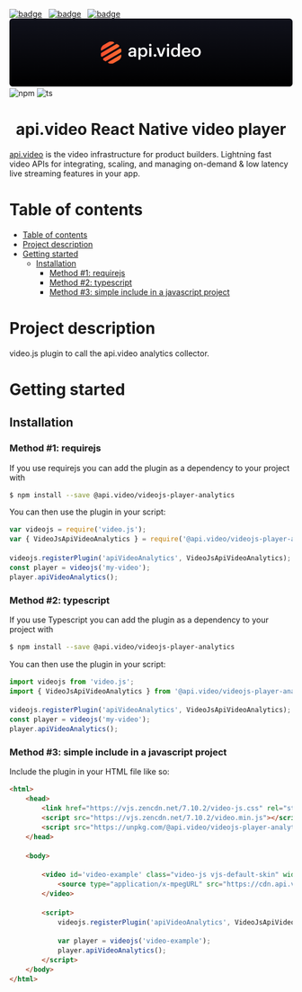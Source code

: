 [![badge](https://img.shields.io/twitter/follow/api_video?style=social)](https://twitter.com/intent/follow?screen_name=api_video) &nbsp; [![badge](https://img.shields.io/github/stars/apivideo/api.video-videojs-analytics?style=social)](https://github.com/apivideo/api.video-videojs-analytics) &nbsp; [![badge](https://img.shields.io/discourse/topics?server=https%3A%2F%2Fcommunity.api.video)](https://community.api.video)
![](https://github.com/apivideo/API_OAS_file/blob/master/apivideo_banner.png)
![npm](https://img.shields.io/npm/v/@api.video/videojs-player-analytics) ![ts](https://badgen.net/badge/-/TypeScript/blue?icon=typescript&label)
<h1 align="center">api.video React Native video player</h1>

[api.video](https://api.video) is the video infrastructure for product builders. Lightning fast video APIs for integrating, scaling, and managing on-demand & low latency live streaming features in your app.


# Table of contents

- [Table of contents](#table-of-contents)
- [Project description](#project-description)
- [Getting started](#getting-started)
  - [Installation](#installation)
    - [Method #1: requirejs](#method-1-requirejs)
    - [Method #2: typescript](#method-2-typescript)
    - [Method #3: simple include in a javascript project](#method-3-simple-include-in-a-javascript-project)

# Project description

video.js plugin to call the api.video analytics collector. 

# Getting started

## Installation 

### Method #1: requirejs

If you use requirejs you can add the plugin as a dependency to your project with 

```sh
$ npm install --save @api.video/videojs-player-analytics
```

You can then use the plugin in your script: 

```javascript
var videojs = require('video.js');
var { VideoJsApiVideoAnalytics } = require('@api.video/videojs-player-analytics');

videojs.registerPlugin('apiVideoAnalytics', VideoJsApiVideoAnalytics);
const player = videojs('my-video');
player.apiVideoAnalytics();
```

### Method #2: typescript

If you use Typescript you can add the plugin as a dependency to your project with 

```sh
$ npm install --save @api.video/videojs-player-analytics
```

You can then use the plugin in your script: 

```typescript
import videojs from 'video.js';
import { VideoJsApiVideoAnalytics } from '@api.video/videojs-player-analytics';

videojs.registerPlugin('apiVideoAnalytics', VideoJsApiVideoAnalytics);
const player = videojs('my-video');
player.apiVideoAnalytics();


```

### Method #3: simple include in a javascript project

Include the plugin in your HTML file like so:

```html
<html>
    <head>
        <link href="https://vjs.zencdn.net/7.10.2/video-js.css" rel="stylesheet" />
        <script src="https://vjs.zencdn.net/7.10.2/video.min.js"></script>
        <script src="https://unpkg.com/@api.video/videojs-player-analytics"></script>
    </head>
    
    <body>
    
        <video id='video-example' class="video-js vjs-default-skin" width="400" height="300" controls>
            <source type="application/x-mpegURL" src="https://cdn.api.video/vod/vi5oDagRVJBSKHxSiPux5rYD/hls/manifest.m3u8">
        </video>
    
        <script>
            videojs.registerPlugin('apiVideoAnalytics', VideoJsApiVideoAnalytics);
            
            var player = videojs('video-example');
            player.apiVideoAnalytics();
        </script>
    </body>
</html>
```
